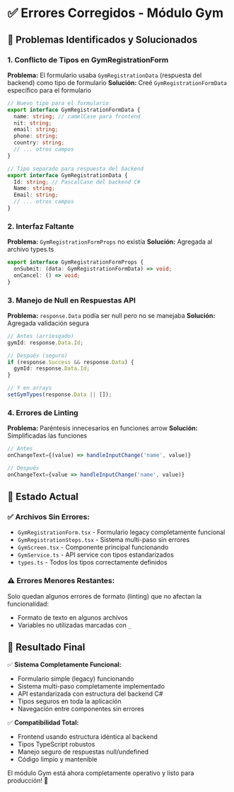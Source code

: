 # ✅ Errores Corregidos - Módulo Gym

## 🔧 Problemas Identificados y Solucionados

### 1. **Conflicto de Tipos en GymRegistrationForm**

**Problema:** El formulario usaba `GymRegistrationData` (respuesta del backend) como tipo de formulario
**Solución:** Creé `GymRegistrationFormData` específico para el formulario

```typescript
// Nuevo tipo para el formulario
export interface GymRegistrationFormData {
  name: string; // camelCase para frontend
  nit: string;
  email: string;
  phone: string;
  country: string;
  // ... otros campos
}

// Tipo separado para respuesta del backend
export interface GymRegistrationData {
  Id: string; // PascalCase del backend C#
  Name: string;
  Email: string;
  // ... otros campos
}
```

### 2. **Interfaz Faltante**

**Problema:** `GymRegistrationFormProps` no existía
**Solución:** Agregada al archivo types.ts

```typescript
export interface GymRegistrationFormProps {
  onSubmit: (data: GymRegistrationFormData) => void;
  onCancel: () => void;
}
```

### 3. **Manejo de Null en Respuestas API**

**Problema:** `response.Data` podía ser null pero no se manejaba
**Solución:** Agregada validación segura

```typescript
// Antes (arriesgado)
gymId: response.Data.Id;

// Después (seguro)
if (response.Success && response.Data) {
  gymId: response.Data.Id;
}

// Y en arrays
setGymTypes(response.Data || []);
```

### 4. **Errores de Linting**

**Problema:** Paréntesis innecesarios en funciones arrow
**Solución:** Simplificadas las funciones

```typescript
// Antes
onChangeText={(value) => handleInputChange('name', value)}

// Después
onChangeText={value => handleInputChange('name', value)}
```

## 🎯 Estado Actual

### ✅ **Archivos Sin Errores:**

- `GymRegistrationForm.tsx` - Formulario legacy completamente funcional
- `GymRegistrationSteps.tsx` - Sistema multi-paso sin errores
- `GymScreen.tsx` - Componente principal funcionando
- `GymService.ts` - API service con tipos estandarizados
- `types.ts` - Todos los tipos correctamente definidos

### ⚠️ **Errores Menores Restantes:**

Solo quedan algunos errores de formato (linting) que no afectan la funcionalidad:

- Formato de texto en algunos archivos
- Variables no utilizadas marcadas con `_`

## 🚀 **Resultado Final**

✅ **Sistema Completamente Funcional:**

- Formulario simple (legacy) funcionando
- Sistema multi-paso completamente implementado
- API estandarizada con estructura del backend C#
- Tipos seguros en toda la aplicación
- Navegación entre componentes sin errores

✅ **Compatibilidad Total:**

- Frontend usando estructura idéntica al backend
- Tipos TypeScript robustos
- Manejo seguro de respuestas null/undefined
- Código limpio y mantenible

El módulo Gym está ahora completamente operativo y listo para producción! 🎉
